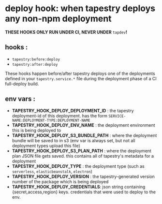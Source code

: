 # deploy hook: when tapestry deploys any non-npm deployment

**THESE HOOKS ONLY RUN UNDER CI, NEVER UNDER** `tapdev`**!**

## hooks :
* `tapestry:before:deploy`
* `tapestry:after:deploy`

These hooks happen before/after tapestry deploys one of the deployments defined in your `tapestry.service.*` file during the deployment phase of a CI full-deploy build.

## env vars :

* **TAPESTRY_HOOK_DEPLOY_DEPLOYMENT_ID** : the tapestry deployment-id of this deployment. has the form `SERVICE-NAME:DEPLOYMENT-TYPE:DEPLOYMENT-NAME`
* **TAPESTRY_HOOK_DEPLOY_ENV_NAME** : the deployment environment this is being deployed to
* **TAPESTRY_HOOK_DEPLOY_S3_BUNDLE_PATH** : where the deployment bundle will be saved to in s3 (env var is always set, but not all deployment types upload this file)
* **TAPESTRY_HOOK_DEPLOY_S3_PLAN_PATH** : where the deployment plan JSON file gets saved. this contains all of tapestry's metadata for a deployment
* **TAPESTRY_HOOK_DEPLOY_TYPE** : the deployment type (such as `serverless`, `elasticbeanstalk`, `electron`)
* **TAPESTRY_HOOK_DEPLOY_VERSION** : the tapestry-generated version number of the package which is being deployed
* **TAPESTRY_HOOK_DEPLOY_CREDENTIALS**: json string containing {secret,access,region} keys. credentials that were used to deploy to the env.
